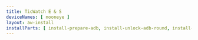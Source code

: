 ```yaml
---
title: TicWatch E & S
deviceNames: [ mooneye ]
layout: aw-install
installParts: [ install-prepare-adb, install-unlock-adb-round, install-temponly ]
---
```

